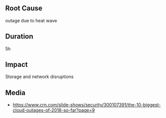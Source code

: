 ## Root Cause

outage due to heat wave

## Duration

5h

## Impact

Storage and network disruptions

## Media

- https://www.crn.com/slide-shows/security/300107391/the-10-biggest-cloud-outages-of-2018-so-far?page=9
